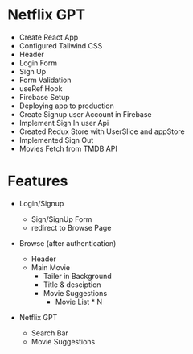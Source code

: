 # Netflix GPT

- Create React App
- Configured Tailwind CSS
- Header
- Login Form
- Sign Up
- Form Validation
- useRef Hook
- Firebase Setup
- Deploying app to production
- Create Signup user Account in Firebase
- Implement Sign In user Api
- Created Redux Store with UserSlice and appStore
- Implemented Sign Out
- Movies Fetch from TMDB API

# Features

- Login/Signup
  - Sign/SignUp Form
  - redirect to Browse Page
- Browse (after authentication)

  - Header
  - Main Movie
    - Tailer in Background
    - Title & desciption
    - Movie Suggestions
      - Movie List \* N

- Netflix GPT
  - Search Bar
  - Movie Suggestions
